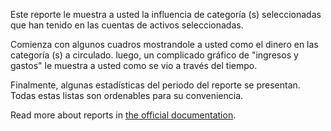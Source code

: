 Este reporte le muestra a usted la influencia de categoría (s) seleccionadas que han tenido en las cuentas de activos seleccionadas.

Comienza con algunos cuadros mostrandole a usted como el dinero en las categoría (s) a circulado. luego, un complicado gráfico de "ingresos y gastos" le muestra a usted como se vio a través del tiempo.

Finalmente, algunas estadísticas del periodo del reporte se presentan. Todas estas listas son ordenables para su conveniencia.

Read more about reports in [the official documentation](https://firefly-iii.readthedocs.io/en/latest/advanced/reports.html).